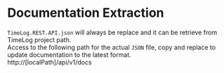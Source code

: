 # Documentation Extraction

`TimeLog.REST.API.json` will always be replace and it can be retrieve from TimeLog project path.  
Access to the following path for the actual `JSON` file, copy and replace to update documentation to the latest format.  
http://[localPath]/api/v1/docs
